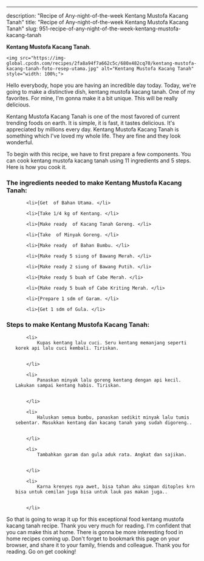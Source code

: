 ---
description: "Recipe of Any-night-of-the-week Kentang Mustofa Kacang Tanah"
title: "Recipe of Any-night-of-the-week Kentang Mustofa Kacang Tanah"
slug: 951-recipe-of-any-night-of-the-week-kentang-mustofa-kacang-tanah

<p>
	<strong>Kentang Mustofa Kacang Tanah</strong>. 
	
</p>
<p>
	
	<img src="https://img-global.cpcdn.com/recipes/2fa8a94f7a662c5c/680x482cq70/kentang-mustofa-kacang-tanah-foto-resep-utama.jpg" alt="Kentang Mustofa Kacang Tanah" style="width: 100%;">
	
	
</p>
<p>
	Hello everybody, hope you are having an incredible day today. Today, we're going to make a distinctive dish, kentang mustofa kacang tanah. One of my favorites. For mine, I'm gonna make it a bit unique. This will be really delicious.
</p>
	
<p>
	
</p>
<p>
	Kentang Mustofa Kacang Tanah is one of the most favored of current trending foods on earth. It is simple, it is fast, it tastes delicious. It's appreciated by millions every day. Kentang Mustofa Kacang Tanah is something which I've loved my whole life. They are fine and they look wonderful.
</p>

<p>
To begin with this recipe, we have to first prepare a few components. You can cook kentang mustofa kacang tanah using 11 ingredients and 5 steps. Here is how you cook it.
</p>

<h3>The ingredients needed to make Kentang Mustofa Kacang Tanah:</h3>

<ol>
	
		<li>{Get  of Bahan Utama. </li>
	
		<li>{Take 1/4 kg of Kentang. </li>
	
		<li>{Make ready  of Kacang Tanah Goreng. </li>
	
		<li>{Take  of Minyak Goreng. </li>
	
		<li>{Make ready  of Bahan Bumbu. </li>
	
		<li>{Make ready 5 siung of Bawang Merah. </li>
	
		<li>{Make ready 2 siung of Bawang Putih. </li>
	
		<li>{Make ready 5 buah of Cabe Merah. </li>
	
		<li>{Make ready 5 buah of Cabe Kriting Merah. </li>
	
		<li>{Prepare 1 sdm of Garam. </li>
	
		<li>{Get 1 sdm of Gula. </li>
	
</ol>
<p>
	
</p>

<h3>Steps to make Kentang Mustofa Kacang Tanah:</h3>

<ol>
	
		<li>
			Kupas kentang lalu cuci. Seru kentang memanjang seperti korek api lalu cuci kembali. Tiriskan.
			
			
		</li>
	
		<li>
			Panaskan minyak lalu goreng kentang dengan api kecil. Lakukan sampai kentang habis. Tiriskan.
			
			
		</li>
	
		<li>
			Haluskan semua bumbu, panaskan sedikit minyak lalu tumis sebentar. Masukkan kentang dan kacang tanah yang sudah digoreng..
			
			
		</li>
	
		<li>
			Tambahkan garam dan gula aduk rata. Angkat dan sajikan.
			
			
		</li>
	
		<li>
			Karna krenyes nya awet, bisa tahan aku simpan ditoples krn bisa untuk cemilan juga bisa untuk lauk pas makan juga..
			
			
		</li>
	
</ol>

<p>
	
</p>

<p>
	So that is going to wrap it up for this exceptional food kentang mustofa kacang tanah recipe. Thank you very much for reading. I'm confident that you can make this at home. There is gonna be more interesting food in home recipes coming up. Don't forget to bookmark this page on your browser, and share it to your family, friends and colleague. Thank you for reading. Go on get cooking!
</p>

